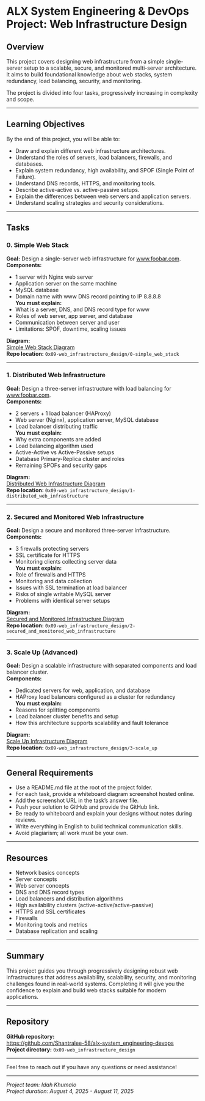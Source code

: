 # ALX System Engineering & DevOps Project: Web Infrastructure Design

## Overview

This project covers designing web infrastructure from a simple single-server setup to a scalable, secure, and monitored multi-server architecture. It aims to build foundational knowledge about web stacks, system redundancy, load balancing, security, and monitoring.

The project is divided into four tasks, progressively increasing in complexity and scope.

---

## Learning Objectives

By the end of this project, you will be able to:

- Draw and explain different web infrastructure architectures.
- Understand the roles of servers, load balancers, firewalls, and databases.
- Explain system redundancy, high availability, and SPOF (Single Point of Failure).
- Understand DNS records, HTTPS, and monitoring tools.
- Describe active-active vs. active-passive setups.
- Explain the differences between web servers and application servers.
- Understand scaling strategies and security considerations.

---

## Tasks

### 0. Simple Web Stack  
**Goal:** Design a single-server web infrastructure for www.foobar.com.  
**Components:**  
- 1 server with Nginx web server  
- Application server on the same machine  
- MySQL database  
- Domain name with www DNS record pointing to IP 8.8.8.8  
**You must explain:**  
- What is a server, DNS, and DNS record type for www  
- Roles of web server, app server, and database  
- Communication between server and user  
- Limitations: SPOF, downtime, scaling issues  

**Diagram:**  
[Simple Web Stack Diagram](https://i.im.ge/2022/08/21/OU3M9z.My-First-Board.jpg)  
**Repo location:** `0x09-web_infrastructure_design/0-simple_web_stack`

---

### 1. Distributed Web Infrastructure  
**Goal:** Design a three-server infrastructure with load balancing for www.foobar.com.  
**Components:**  
- 2 servers + 1 load balancer (HAProxy)  
- Web server (Nginx), application server, MySQL database  
- Load balancer distributing traffic  
**You must explain:**  
- Why extra components are added  
- Load balancing algorithm used  
- Active-Active vs Active-Passive setups  
- Database Primary-Replica cluster and roles  
- Remaining SPOFs and security gaps  

**Diagram:**  
[Distributed Web Infrastructure Diagram](https://i.im.ge/2022/08/21/OU3RB9.1-distributed-web-infrastructure.jpg)  
**Repo location:** `0x09-web_infrastructure_design/1-distributed_web_infrastructure`

---

### 2. Secured and Monitored Web Infrastructure  
**Goal:** Design a secure and monitored three-server infrastructure.  
**Components:**  
- 3 firewalls protecting servers  
- SSL certificate for HTTPS  
- Monitoring clients collecting server data  
**You must explain:**  
- Role of firewalls and HTTPS  
- Monitoring and data collection  
- Issues with SSL termination at load balancer  
- Risks of single writable MySQL server  
- Problems with identical server setups  

**Diagram:**  
[Secured and Monitored Infrastructure Diagram](https://i.imgur.com/t33iKQB.jpg)  
**Repo location:** `0x09-web_infrastructure_design/2-secured_and_monitored_web_infrastructure`

---

### 3. Scale Up (Advanced)  
**Goal:** Design a scalable infrastructure with separated components and load balancer cluster.  
**Components:**  
- Dedicated servers for web, application, and database  
- HAProxy load balancers configured as a cluster for redundancy  
**You must explain:**  
- Reasons for splitting components  
- Load balancer cluster benefits and setup  
- How this architecture supports scalability and fault tolerance  

**Diagram:**  
[Scale Up Infrastructure Diagram](https://i.imgur.com/kqexZ40.jpg)  
**Repo location:** `0x09-web_infrastructure_design/3-scale_up`

---

## General Requirements

- Use a README.md file at the root of the project folder.
- For each task, provide a whiteboard diagram screenshot hosted online.
- Add the screenshot URL in the task’s answer file.
- Push your solution to GitHub and provide the GitHub link.
- Be ready to whiteboard and explain your designs without notes during reviews.
- Write everything in English to build technical communication skills.
- Avoid plagiarism; all work must be your own.

---

## Resources

- Network basics concepts  
- Server concepts  
- Web server concepts  
- DNS and DNS record types  
- Load balancers and distribution algorithms  
- High availability clusters (active-active/active-passive)  
- HTTPS and SSL certificates  
- Firewalls  
- Monitoring tools and metrics  
- Database replication and scaling  

---

## Summary

This project guides you through progressively designing robust web infrastructures that address availability, scalability, security, and monitoring challenges found in real-world systems. Completing it will give you the confidence to explain and build web stacks suitable for modern applications.

---

## Repository

**GitHub repository:**  
https://github.com/Shantralee-58/alx-system_engineering-devops  
**Project directory:** `0x09-web_infrastructure_design`

---

Feel free to reach out if you have any questions or need assistance!

---

*Project team: Idah Khumalo*  
*Project duration: August 4, 2025 - August 11, 2025*  

